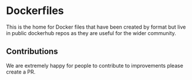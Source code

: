 # Dockerfiles

This is the home for Docker files that have been created by format but live in public dockerhub repos as they are useful for the wider community.

## Contributions

We are extremely happy for people to contribute to improvements please create a PR.
